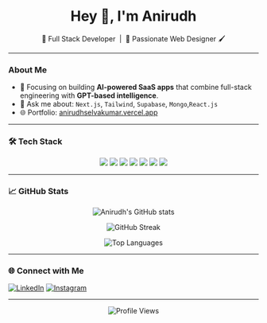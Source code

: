 <h1 align="center">Hey 👋, I'm Anirudh</h1>
<p align="center">🚀 Full Stack Developer &nbsp;|&nbsp; 🎨 Passionate Web Designer 🖌️</p>

---

###  About Me

- 🧠 Focusing on building **AI-powered SaaS apps** that combine full-stack engineering with **GPT-based intelligence**.
- 💬 Ask me about: `Next.js`, `Tailwind`, `Supabase`, `Mongo`,`React.js`
- 🌐 Portfolio: [anirudhselvakumar.vercel.app](https://anirudhselvakumar.vercel.app/)

---

### 🛠 Tech Stack

<p align="center">
  <img src="https://img.shields.io/badge/MongoDB-4EA94B?style=for-the-badge&logo=mongodb&logoColor=white"/>
  <img src="https://img.shields.io/badge/Express.js-404D59?style=for-the-badge"/>
  <img src="https://img.shields.io/badge/React-20232A?style=for-the-badge&logo=react"/>
  <img src="https://img.shields.io/badge/Node.js-339933?style=for-the-badge&logo=nodedotjs"/>
  <img src="https://img.shields.io/badge/Next.js-black?style=for-the-badge&logo=nextdotjs"/>
  <img src="https://img.shields.io/badge/TailwindCSS-38B2AC?style=for-the-badge&logo=tailwind-css"/>
  <img src="https://img.shields.io/badge/Supabase-3ECF8E?style=for-the-badge&logo=supabase"/>
</p>

---

### 📈 GitHub Stats

<p align="center">
  <img src="https://github-readme-stats.vercel.app/api?username=AnirudhS3110&show_icons=true&theme=radical" alt="Anirudh's GitHub stats" />
</p>

<p align="center">
  <img src="https://streak-stats.demolab.com?user=AnirudhS3110&theme=radical&hide_border=true" alt="GitHub Streak" />
</p>

<p align="center">
  <img src="https://github-readme-stats.vercel.app/api/top-langs/?username=AnirudhS3110&layout=compact&theme=radical" alt="Top Languages" />
</p>

---

### 🌐 Connect with Me

[![LinkedIn](https://img.shields.io/badge/LinkedIn-blue?style=for-the-badge&logo=linkedin)](https://www.linkedin.com/in/anirudh-selvakumar-45948b2a7/)
[![Instagram](https://img.shields.io/badge/Instagram-purple?style=for-the-badge&logo=instagram)](https://www.instagram.com/_.anirudh1012._/)

---

<p align="center">
  <img src="https://komarev.com/ghpvc/?username=AnirudhS3110&label=Profile%20Views&color=0e75b6&style=for-the-badge" alt="Profile Views" title="Total profile views"/>
</p>

